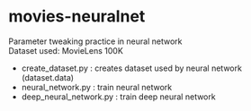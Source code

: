 # movies-neuralnet
Parameter tweaking practice in neural network\
Dataset used: MovieLens 100K

* create_dataset.py : creates dataset used by neural network (dataset.data)
* neural_network.py : train neural network
* deep_neural_network.py : train deep neural network
